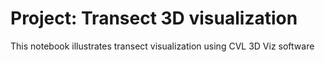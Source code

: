 # Project: Transect 3D visualization
This notebook illustrates transect visualization using CVL 3D Viz software
